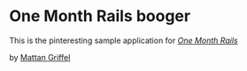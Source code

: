 # One Month Rails booger

This is the pinteresting sample application for
[*One Month Rails*](http://onemonthrails.com)

by [Mattan Griffel](http://mattangriffel.com)